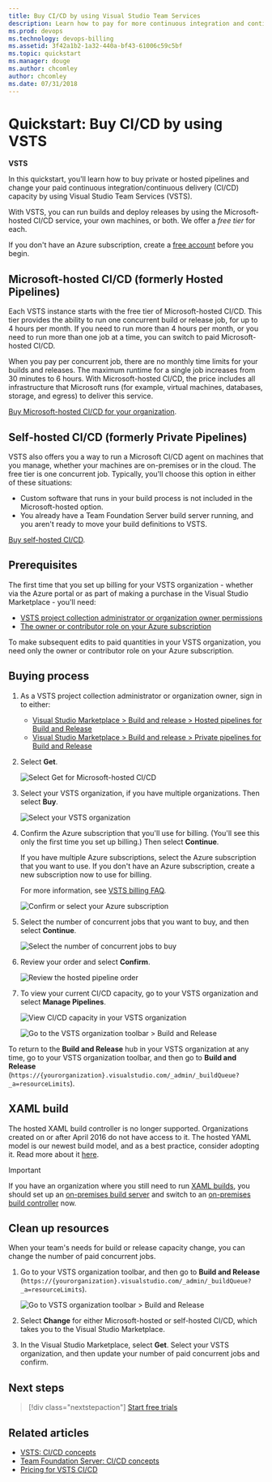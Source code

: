 ```yaml
---
title: Buy CI/CD by using Visual Studio Team Services
description: Learn how to pay for more continuous integration and continuous delivery (CI/CD) concurrency by using Visual Studio Team Services
ms.prod: devops
ms.technology: devops-billing
ms.assetid: 3f42a1b2-1a32-440a-bf43-61006c59c5bf
ms.topic: quickstart
ms.manager: douge
ms.author: chcomley
author: chcomley
ms.date: 07/31/2018
---
```

[//]: # (monikerRange: 'vsts')

# Quickstart: Buy CI/CD by using VSTS

**VSTS**

In this quickstart, you'll learn how to buy private or hosted pipelines and change your paid continuous integration/continuous delivery (CI/CD) capacity by using Visual Studio Team Services (VSTS).

With VSTS, you can run builds and deploy releases by using the Microsoft-hosted CI/CD service, your own machines, or both.
We offer a *free tier* for each.

If you don't have an Azure subscription, create a [free account](https://azure.microsoft.com/free/?WT.mc_id=A261C142F) before you begin.

## Microsoft-hosted CI/CD (formerly Hosted Pipelines)

Each VSTS instance starts with the free tier of Microsoft-hosted CI/CD. This tier provides the ability to run one concurrent build or release job, for up to 4 hours per month. If you need to run more than 4 hours per month, or you need to run more than one job at a time, you can switch to paid Microsoft-hosted CI/CD. 

When you pay per concurrent job, there are no monthly time limits for your builds and releases. The maximum runtime for a single job increases from 30 minutes to 6 hours. With Microsoft-hosted CI/CD, the price includes all infrastructure that Microsoft runs (for example, virtual machines, databases, storage, and egress) to deliver this service.

[Buy Microsoft-hosted CI/CD for your organization](https://marketplace.visualstudio.com/items?itemName=ms.build-release-hosted-pipelines).

## Self-hosted CI/CD (formerly Private Pipelines)

VSTS also offers you a way to run a Microsoft CI/CD agent on machines that you manage, whether your machines are on-premises or in the cloud. The free tier is one concurrent job.
Typically, you'll choose this option in either of these situations:

* Custom software that runs in your build process is not included in the Microsoft-hosted option.
* You already have a Team Foundation Server build server running, and you aren't ready to move your build definitions to VSTS.

[Buy self-hosted CI/CD](https://marketplace.visualstudio.com/items?itemName=ms.build-release-private-pipelines).

<a name="buy-build-release"></a>

## Prerequisites

The first time that you set up billing for your VSTS organization - whether via the Azure portal or as part of making a purchase in the Visual Studio Marketplace - you'll need:

* [VSTS project collection administrator or organization owner permissions](vsts-billing-faq.md#find-owner)
* [The owner or contributor role on your Azure subscription](add-backup-billing-managers.md)

To make subsequent edits to paid quantities in your VSTS organization, you need only the owner or contributor role on your Azure subscription.

## Buying process

1. As a VSTS project collection administrator or organization owner, sign in to either:

   * [Visual Studio Marketplace > Build and release > Hosted pipelines for Build and Release](https://marketplace.visualstudio.com/items?itemName=ms.build-release-hosted-pipelines)
   * [Visual Studio Marketplace > Build and release > Private pipelines for Build and Release](https://marketplace.visualstudio.com/items?itemName=ms.build-release-private-pipelines)

2. Select **Get**.

   ![Select Get for Microsoft-hosted CI/CD](_img/get-more-build-load-testing/buy-hosted-build-release-pipelines.png)

3. Select your VSTS organization, if you have multiple organizations. Then select **Buy**.

   ![Select your VSTS organization](_img/get-more-build-load-testing/select-team-services-organization.png)

4. Confirm the Azure subscription that you'll use for billing. (You'll see this only the first time you set up billing.) Then select **Continue**.

   If you have multiple Azure subscriptions, select the Azure subscription that you want to use. If you don't have an Azure subscription, create a new subscription now to use for billing.
  
   For more information, see [VSTS billing FAQ](vsts-billing-faq.md).

   ![Confirm or select your Azure subscription](_img/get-more-build-load-testing/select-azure-subscription.png)

5. Select the number of concurrent jobs that you want to buy, and then select **Continue**.

   ![Select the number of concurrent jobs to buy](_img/get-more-build-load-testing/select-number-hosted-pipelines.png)

6. Review your order and select **Confirm**.

   ![Review the hosted pipeline order](_img/get-more-build-load-testing/review-confirm-order.png)

7. To view your current CI/CD capacity, go to your VSTS organization and select **Manage Pipelines**.

   ![View CI/CD capacity in your VSTS organization](_img/get-more-build-load-testing/confirm-hosted-pipeline-purchase.png)

   ![Go to the VSTS organization toolbar > Build and Release](_img/get-more-build-load-testing/manage-pipelines-team-services.png)

To return to the **Build and Release** hub in your VSTS organization at any time, go to your VSTS organization toolbar, and then go to **Build and Release** (`https://{yourorganization}.visualstudio.com/_admin/_buildQueue?_a=resourceLimits`).

## XAML build

The hosted XAML build controller is no longer supported.
  Organizations created on or after April 2016 do not have access to it.
  The hosted YAML model is our newest build model, and as a best practice, consider adopting it. Read more about it [here](../../pipelines/build/yaml.md).

> [!IMPORTANT] 
> If you have an organization where you still need to run [XAML builds](https://msdn.microsoft.com/en-us/library/ms181709%28v=vs.120%29.aspx), you should set up an [on-premises build server](https://msdn.microsoft.com/en-us/library/ms252495%28v=vs.120%29.aspx) and switch to an [on-premises build controller](https://msdn.microsoft.com/en-us/library/ee330987%28v=vs.120%29.aspx) now.

<a name="change-paid-pipelines"></a>

## Clean up resources

When your team's needs for build or release capacity change, you can change the number of paid concurrent jobs.

1. Go to your VSTS organization toolbar, and then go to **Build and Release** (`https://{yourorganization}.visualstudio.com/_admin/_buildQueue?_a=resourceLimits`).

   ![Go to VSTS organization toolbar > Build and Release](_img/get-more-build-load-testing/manage-pipelines-team-services.png)

2. Select **Change** for either Microsoft-hosted or self-hosted CI/CD, which takes you to the Visual Studio Marketplace.

3. In the Visual Studio Marketplace, select **Get**. Select your VSTS organization, and then update your number of paid concurrent jobs and confirm.

## Next steps

> [!div class="nextstepaction"]
> [Start free trials](/vsts/billing/try-additional-features-vs?view=vsts)

## Related articles

* [VSTS: CI/CD concepts](../pipelines/licensing/concurrent-jobs-vsts.md)
* [Team Foundation Server: CI/CD concepts](../pipelines/licensing/concurrent-pipelines-tfs.md)
* [Pricing for VSTS CI/CD](https://visualstudio.microsoft.com/team-services/pricing)
